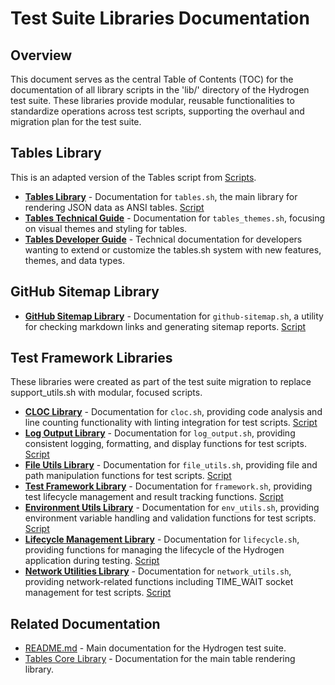 # Test Suite Libraries Documentation

## Overview

This document serves as the central Table of Contents (TOC) for the documentation of all library scripts in the 'lib/' directory of the Hydrogen test suite. These libraries provide modular, reusable functionalities to standardize operations across test scripts, supporting the overhaul and migration plan for the test suite.

## Tables Library

This is an adapted version of the Tables script from [Scripts](https://github.com/500Foods/Scripts).

- **[Tables Library](tables.md)** - Documentation for `tables.sh`, the main library for rendering JSON data as ANSI tables. [Script](../lib/tables.sh)
- **[Tables Technical Guide](tables_technical.md)** - Documentation for `tables_themes.sh`, focusing on visual themes and styling for tables.
- **[Tables Developer Guide](tables_developer.md)** - Technical documentation for developers wanting to extend or customize the tables.sh system with new features, themes, and data types.

## GitHub Sitemap Library

- **[GitHub Sitemap Library](github-sitemap.md)** - Documentation for `github-sitemap.sh`, a utility for checking markdown links and generating sitemap reports. [Script](../lib/github-sitemap.sh)

## Test Framework Libraries

These libraries were created as part of the test suite migration to replace support_utils.sh with modular, focused scripts.

- **[CLOC Library](cloc.md)** - Documentation for `cloc.sh`, providing code analysis and line counting functionality with linting integration for test scripts. [Script](../lib/cloc.sh)
- **[Log Output Library](log_output.md)** - Documentation for `log_output.sh`, providing consistent logging, formatting, and display functions for test scripts. [Script](../lib/log_output.sh)
- **[File Utils Library](file_utils.md)** - Documentation for `file_utils.sh`, providing file and path manipulation functions for test scripts. [Script](../lib/file_utils.sh)
- **[Test Framework Library](framework.md)** - Documentation for `framework.sh`, providing test lifecycle management and result tracking functions. [Script](../lib/framework.sh)
- **[Environment Utils Library](env_utils.md)** - Documentation for `env_utils.sh`, providing environment variable handling and validation functions for test scripts. [Script](../lib/env_utils.sh)
- **[Lifecycle Management Library](lifecycle.md)** - Documentation for `lifecycle.sh`, providing functions for managing the lifecycle of the Hydrogen application during testing. [Script](../lib/lifecycle.sh)
- **[Network Utilities Library](network_utils.md)** - Documentation for `network_utils.sh`, providing network-related functions including TIME_WAIT socket management for test scripts. [Script](../lib/network_utils.sh)

## Related Documentation

- [README.md](../README.md) - Main documentation for the Hydrogen test suite.
- [Tables Core Library](tables.md) - Documentation for the main table rendering library.
